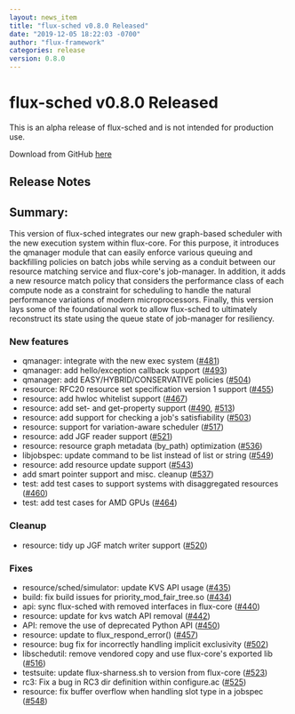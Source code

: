 ```yaml
---
layout: news_item
title: "flux-sched v0.8.0 Released"
date: "2019-12-05 18:22:03 -0700"
author: "flux-framework"
categories: release
version: 0.8.0
---
```


# flux-sched v0.8.0 Released

<div class="note warning">
This is an alpha release of flux-sched and is not intended for production use.
</div>

Download from GitHub [here](https://github.com/flux-framework/flux-sched/releases/tag/v0.8.0)

## Release Notes

## Summary:
This version of flux-sched integrates our new graph-based
scheduler with the new execution system within flux-core.
For this purpose, it introduces the qmanager module that
can easily enforce various queuing and backfilling policies
on batch jobs while serving as a conduit between our resource
matching service and flux-core's job-manager. In addition,
it adds a new resource match policy that considers
the performance class of each compute node as a constraint
for scheduling to handle the natural performance variations
of modern microprocessors. Finally, this version lays some
of the foundational work to allow flux-sched to ultimately
reconstruct its state using the queue state of job-manager
for resiliency. 

### New features
 * qmanager: integrate with the new exec system ([#481](https://github.com/flux-framework/flux-sched/pull/481))
 * qmanager: add hello/exception callback support ([#493](https://github.com/flux-framework/flux-sched/pull/493))
 * qmanager: add EASY/HYBRID/CONSERVATIVE policies ([#504](https://github.com/flux-framework/flux-sched/pull/504))
 * resource: RFC20 resource set specification version 1 support ([#455](https://github.com/flux-framework/flux-sched/pull/455))
 * resource: add hwloc whitelist support ([#467](https://github.com/flux-framework/flux-sched/pull/467))
 * resource: add set- and get-property support ([#490](https://github.com/flux-framework/flux-sched/pull/490), [#513](https://github.com/flux-framework/flux-sched/pull/513))
 * resource: add support for checking a job's satisfiability ([#503](https://github.com/flux-framework/flux-sched/pull/503))
 * resource: support for variation-aware scheduler ([#517](https://github.com/flux-framework/flux-sched/pull/517))
 * resource: add JGF reader support ([#521](https://github.com/flux-framework/flux-sched/pull/521))
 * resource: resource graph metadata (by_path) optimization ([#536](https://github.com/flux-framework/flux-sched/pull/536))
 * libjobspec: update command to be list instead of list or string ([#549](https://github.com/flux-framework/flux-sched/pull/549))
 * resource: add resource update support ([#543](https://github.com/flux-framework/flux-sched/pull/543))
 * add smart pointer support and misc. cleanup ([#537](https://github.com/flux-framework/flux-sched/pull/537))
 * test: add test cases to support systems with disaggregated resources ([#460](https://github.com/flux-framework/flux-sched/pull/460))
 * test: add test cases for AMD GPUs ([#464](https://github.com/flux-framework/flux-sched/pull/464))

### Cleanup
 * resource: tidy up JGF match writer support ([#520](https://github.com/flux-framework/flux-sched/pull/520))

### Fixes
 * resource/sched/simulator: update KVS API usage ([#435](https://github.com/flux-framework/flux-sched/pull/435))
 * build: fix build issues for priority_mod_fair_tree.so ([#434](https://github.com/flux-framework/flux-sched/pull/434))
 * api: sync flux-sched with removed interfaces in flux-core ([#440](https://github.com/flux-framework/flux-sched/pull/440))
 * resource: update for kvs watch API removal ([#442](https://github.com/flux-framework/flux-sched/pull/442))
 * API: remove the use of deprecated Python API ([#450](https://github.com/flux-framework/flux-sched/pull/450))
 * resource: update to flux_respond_error() ([#457](https://github.com/flux-framework/flux-sched/pull/457))
 * resource: bug fix for incorrectly handling implicit exclusivity ([#502](https://github.com/flux-framework/flux-sched/pull/502))
 * libschedutil: remove vendored copy and use flux-core's exported lib ([#516](https://github.com/flux-framework/flux-sched/pull/516))
 * testsuite: update flux-sharness.sh to version from flux-core ([#523](https://github.com/flux-framework/flux-sched/pull/523))
 * rc3: Fix a bug in RC3 dir definition within configure.ac ([#525](https://github.com/flux-framework/flux-sched/pull/525))
 * resource: fix buffer overflow when handling slot type in a jobspec ([#548](https://github.com/flux-framework/flux-sched/pull/548))

